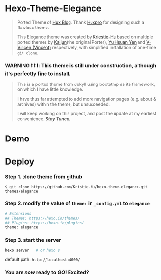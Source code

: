 # Hexo-Theme-Elegance
> Ported Theme of [Hux Blog](http://huangxuan.me/). Thank [Huxpro](https://github.com/Huxpro/huxpro.github.io) for designing such a flawless theme.
> 
> This Elegance theme was created by [Kriestie-Hu](https://github.com/Kristie-Hu) based on multiple ported themes by [Kaijun](https://github.com/Kaijun/hexo-theme-huxblog)(the original Porter), [Yu Hsuan Yen](https://github.com/YenYuHsuan/hexo-theme-beantech) and [V-Vincen (Vincent)](https://github.com/YenYuHsuan/hexo-theme-beantech) respectively, with simplified installation of one-time `git clone`.
> 

### WARNING :exclamation: :exclamation: :exclamation:: This theme is still under construction, although it's perfectly fine to install.
> This is a ported theme from Jekyll using bootstrap as its framework, on which I have little knowledge.
> 
> I have thus far attempted to add more navigation pages (e.g. about & archives) within the theme, but unsucceeded.
> 
> I will keep working on this project, and post the update at my earliest convenience. _**Stay Tuned.**_


# Demo

# Deploy
### Step 1. clone theme from github
```
$ git clone https://github.com/Kristie-Hu/hexo-theme-elegance.git themes/elegance
```
### Step 2. modify the value of `theme:` in `_config.yml`  to  `elegance`
```graphql
# Extensions
## Themes: https://hexo.io/themes/
## Plugins: https://hexo.io/plugins/
theme: elegance
```
### Step 3. start the server
```graphql
hexo server   # or hexo s
```
default path: `http://localhost:4000/`

### You are _now_ ready to _**GO**_! Excited?
